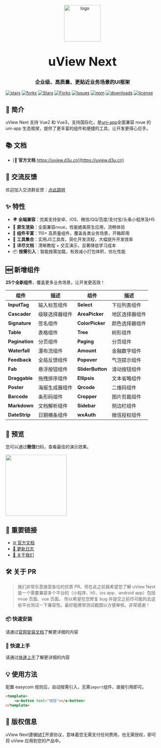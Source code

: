 <div align="center">
    <img alt="logo" src="http://uviewui.com/common/logo.png" width="120" height="120" style="margin-bottom: 10px;">
    <h1 style="margin: 30px 0 30px;font-weight: bold;font-size:40px;">uView Next</h1>
    <h3>企业级、高质量、更贴近业务场景的UI框架</h3>
</div>

[![stars](http://gitee.com/wakge/uview-next/badge/star.svg?theme=dark)](http://gitee.com/wakge/uview-next)
[![forks](http://gitee.com/wakge/uview-next/badge/fork.svg?theme=dark)](wakge/uview-next)
[![Stars](https://img.shields.io/github/stars/Yeloa/uview-next?logo=github&label=Stars&color=BA2127&labelColor=3E444F&style=flat&logoColor=white)](https://github.com/Yeloa/uview-next)
[![Forks](https://img.shields.io/github/forks/Yeloa/uview-next?logo=github&label=Forks&color=BA2127&labelColor=3E444F&style=flat&logoColor=white)](https://github.com/Yeloa/uview-next/fork)
[![Issues](https://img.shields.io/github/issues/Yeloa/uview-next?logo=github&label=Issues&color=BA2127&labelColor=3E444F&style=flat&logoColor=white)](https://github.com/Yeloa/uview-next/issues)
[![npm](https://img.shields.io/npm/v/uview-next?logo=npm&label=npm&color=CB3837&labelColor=3E444F&style=flat&logoColor=white)](https://www.npmjs.com/package/uview-next)
[![downloads](https://img.shields.io/npm/dm/uview-next?logo=npm&label=Downloads&color=CB3837&labelColor=3E444F&style=flat&logoColor=white)](https://www.npmjs.com/package/uview-next)
[![license](http://img.shields.io/badge/license-mit-red)](http://en.wikipedia.org/wiki/MIT_License)

## 📖 简介

uView Next 支持 Vue2 和 Vue3，支持国际化，是[uni-app](http://uniapp.dcloud.io/)全面兼容 nvue 的 uni-app 生态框架，提供了更丰富的组件和便捷的工具，让开发更得心应手。

## 📚 文档

- [📄 **官方文档** https://uview.d3u.cn](https://uview.d3u.cn)


## 💬 交流反馈

欢迎加入交流群反馈：[点此跳转](https://uview.d3u.cn/components/addQQGroup.html)

## ✨ 特性

- 🌍 **全端兼容**：完美支持安卓、iOS、微信/QQ/百度/支付宝/头条小程序及H5
- 🚀 **原生渲染**：全面兼容nvue，性能媲美原生应用，流畅体验
- 🧩 **组件丰富**：110+ 高质量组件，覆盖各类业务场景，开箱即用
- 🔧 **工具集合**：实用JS工具库，简化开发流程，大幅提升开发效率
- 📖 **详尽文档**：清晰教程 + 交互演示，显著降低学习成本
- 📦 **按需引入**：智能按需加载，有效减小打包体积，优化性能

## 🆕 新增组件

**25个全新组件**，覆盖更多业务场景，让开发更高效！

| 组件 | 描述 | 组件 | 描述 |
|------|------|------|------|
| **InputTag** | 输入标签组件 | **Select** | 下拉列表组件
| **Cascader** | 级联选择器组件 | **AreaPicker** | 地区选择器组件 
| **Signature** | 签名组件 | **ColorPicker** | 颜色选择器组件
| **Table** | 表格组件 | **Tree** | 树形组件 
| **Pagination** | 分页组件 | **Paging** | 分页组件
| **Waterfall** | 瀑布流组件 | **Amount** | 金融数字组件
| **Feedback** | 全局反馈组件 | **Popover** | 气泡提示组件
| **Fab** | 悬浮按钮组件 | **SliderButton** | 滑动按钮组件
| **Draggable** | 拖拽排序组件 | **Ellipsis** | 文本省略组件
| **Poster** | 海报生成器组件 | **Qrcode** | 二维码组件
| **Barcode** | 条形码组件 | **Cropper** | 图片剪裁组件
| **Markdown** | 文档解析组件 | **Sidebar** | 侧边栏组件
| **DateStrip** | 日期横条组件 | **wxAuth** | 微信授权组件 

## 📱 预览

您可以通过**微信**扫码，查看最佳的演示效果。
<br>
<br>
<img width="200" height="200" src="https://uview.d3u.cn/common/h5_qrcode.png" alt=""/>

## 🔗 重要链接

-   [🌐 官方文档](https://uview.d3u.cn/)
-   [📝 更新日志](https://uview.d3u.cn/components/changelog.html)
-   [👥 关于我们](https://uview.d3u.cn/cooperation/about.html)

## 🛠️ 关于 PR

> 我们非常乐意接受各位的优质 PR，但在此之前我希望您了解 uView Next是一个需要兼容多个平台的（小程序、h5、ios app、android app）包括 nvue 页面、vue 页面。
> 所以希望在您修复 bug 并提交之前尽可能的去这些平台测试一下兼容性。最好能携带测试截图以方便审核。非常感谢！

### 📦 快速安装

请通过[官网安装文档](https://uview.d3u.cn/components/downloadSetting.html)了解更详细的内容

### 🚀 快速上手

请通过[快速上手](https://uview.d3u.cn/components/quickstart.html)了解更详细的内容

## 💡 使用方法

配置 easycom 规则后，自动按需引入，无需`import`组件，直接引用即可。

```html
<template>
    <u-button text="按钮"></u-button>
</template>
```

## 📄 版权信息

uView Next遵循[MIT](http://en.wikipedia.org/wiki/MIT_License)开源协议，意味着您无需支付任何费用，也无需授权，即可将 uView 应用到您的产品中。
